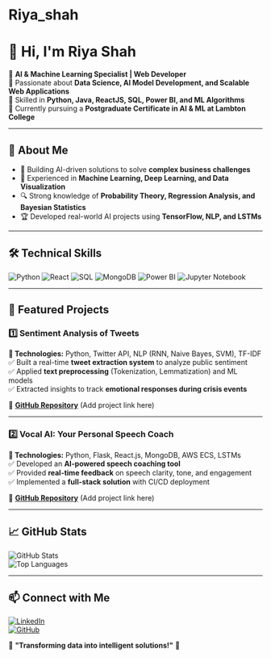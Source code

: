# Riya_shah
# 👋 Hi, I'm Riya Shah  
🔹 **AI & Machine Learning Specialist | Web Developer**  
🔹 Passionate about **Data Science, AI Model Development, and Scalable Web Applications**  
🔹 Skilled in **Python, Java, ReactJS, SQL, Power BI, and ML Algorithms**  
🔹 Currently pursuing a **Postgraduate Certificate in AI & ML at Lambton College**  

---

## 🚀 **About Me**
- 🎯 Building AI-driven solutions to solve **complex business challenges**  
- 🤖 Experienced in **Machine Learning, Deep Learning, and Data Visualization**  
- 🔍 Strong knowledge of **Probability Theory, Regression Analysis, and Bayesian Statistics**  
- 🏆 Developed real-world AI projects using **TensorFlow, NLP, and LSTMs**  

---

## 🛠️ **Technical Skills**
![Python](https://img.shields.io/badge/Python-3776AB?style=for-the-badge&logo=python&logoColor=white)
![React](https://img.shields.io/badge/React-61DAFB?style=for-the-badge&logo=react&logoColor=black)
![SQL](https://img.shields.io/badge/SQL-4479A1?style=for-the-badge&logo=postgresql&logoColor=white)
![MongoDB](https://img.shields.io/badge/MongoDB-47A248?style=for-the-badge&logo=mongodb&logoColor=white)
![Power BI](https://img.shields.io/badge/PowerBI-F2C811?style=for-the-badge&logo=powerbi&logoColor=black)
![Jupyter Notebook](https://img.shields.io/badge/Jupyter-F37626?style=for-the-badge&logo=jupyter&logoColor=white)

---

## 📂 **Featured Projects**
### **1️⃣ Sentiment Analysis of Tweets**
**📌 Technologies:** Python, Twitter API, NLP (RNN, Naive Bayes, SVM), TF-IDF  
✅ Built a real-time **tweet extraction system** to analyze public sentiment  
✅ Applied **text preprocessing** (Tokenization, Lemmatization) and ML models  
✅ Extracted insights to track **emotional responses during crisis events**  

🔗 **[GitHub Repository](#)** (Add project link here)  

---

### **2️⃣ Vocal AI: Your Personal Speech Coach**
**📌 Technologies:** Python, Flask, React.js, MongoDB, AWS ECS, LSTMs  
✅ Developed an **AI-powered speech coaching tool**  
✅ Provided **real-time feedback** on speech clarity, tone, and engagement  
✅ Implemented a **full-stack solution** with CI/CD deployment  

🔗 **[GitHub Repository](#)** (Add project link here)  

---

## 📈 **GitHub Stats**
![GitHub Stats](https://github-readme-stats.vercel.app/api?username=riya-shah&show_icons=true&theme=dark)  
![Top Languages](https://github-readme-stats.vercel.app/api/top-langs/?username=riya-shah&layout=compact&theme=dark)  

---

## 📫 **Connect with Me**
[![LinkedIn](https://img.shields.io/badge/LinkedIn-blue?style=for-the-badge&logo=linkedin)](https://www.linkedin.com/in/riya-shah2a10251b7)  
[![GitHub](https://img.shields.io/badge/GitHub-black?style=for-the-badge&logo=github)](https://github.com/riya-shah)  

🌱 **"Transforming data into intelligent solutions!"** 🚀  
